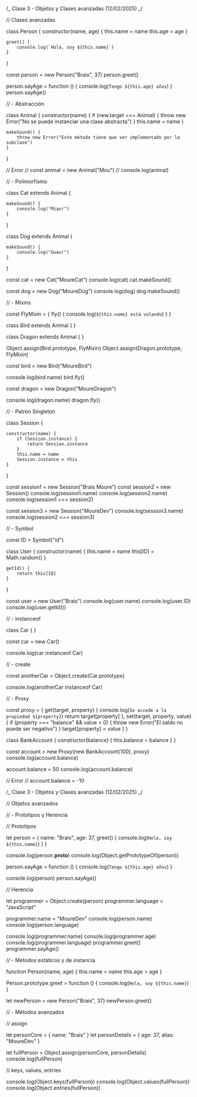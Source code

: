 /_
Clase 3 - Objetos y Clases avanzadas (12/02/2025)
_/

// Clases avanzadas

class Person {
constructor(name, age) {
this.name = name
this.age = age
}

    greet() {
        console.log(`Hola, soy ${this.name}`)
    }

}

const person = new Person("Brais", 37)
person.greet()

person.sayAge = function () {
console.log(`Tengo ${this.age} años`)
}
person.sayAge()

// - Abstracción

class Animal {
constructor(name) {
if (new.target === Animal) {
throw new Error("No se puede instanciar una clase abstracta")
}
this.name = name
}

    makeSound() {
        throw new Error("Este método tiene que ser implementado por la subclase")
    }

}

// Error
// const animal = new Animal("Mou")
// console.log(animal)

// - Polimorfismo

class Cat extends Animal {

    makeSound() {
        console.log("Miau!")
    }

}

class Dog extends Animal {

    makeSound() {
        console.log("Guau!")
    }

}

const cat = new Cat("MoureCat")
console.log(cat)
cat.makeSound()

const dog = new Dog("MoureDog")
console.log(dog)
dog.makeSound()

// - Mixins

const FlyMixin = {
fly() {
console.log(`${this.name} está volando`)
}
}

class Bird extends Animal { }

class Dragon extends Animal { }

Object.assign(Bird.prototype, FlyMixin)
Object.assign(Dragon.prototype, FlyMixin)

const bird = new Bird("MoureBird")

console.log(bird.name)
bird.fly()

const dragon = new Dragon("MoureDragon")

console.log(dragon.name)
dragon.fly()

// - Patrón Singleton

class Session {

    constructor(name) {
        if (Session.instance) {
            return Session.instance
        }
        this.name = name
        Session.instance = this
    }

}

const session1 = new Session("Brais Moure")
const session2 = new Session()
console.log(session1.name)
console.log(session2.name)
console.log(session1 === session2)

const session3 = new Session("MoureDev")
console.log(session3.name)
console.log(session2 === session3)

// - Symbol

const ID = Symbol("id")

class User {
constructor(name) {
this.name = name
this[ID] = Math.random()
}

    getId() {
        return this[ID]
    }

}

const user = new User("Brais")
console.log(user.name)
console.log(user.ID)
console.log(user.getId())

// - instanceof

class Car { }

const car = new Car()

console.log(car instanceof Car)

// - create

const anotherCar = Object.create(Car.prototype)

console.log(anotherCar instanceof Car)

// - Proxy

const proxy = {
get(target, property) {
console.log(`Se accede a la propiedad ${property}`)
return target[property]
},
set(target, property, value) {
if (property === "balance" && value < 0) {
throw new Error("El saldo no puede ser negativo")
}
target[property] = value
}
}

class BankAccount {
constructor(balance) {
this.balance = balance
}
}

const account = new Proxy(new BankAccount(100), proxy)
console.log(account.balance)

account.balance = 50
console.log(account.balance)

// Error
// account.balance = -10

/_
Clase 3 - Objetos y Clases avanzadas (12/02/2025)
_/

// Objetos avanzados

// - Prototipos y Herencia

// Prototipos

let person = {
name: "Brais",
age: 37,
greet() {
console.log(`Hola, soy ${this.name}`)
}
}

console.log(person.**proto**)
console.log(Object.getPrototypeOf(person))

person.sayAge = function () {
console.log(`Tengo ${this.age} años`)
}

console.log(person)
person.sayAge()

// Herencia

let programmer = Object.create(person)
programmer.language = "JavaScript"

programmer.name = "MoureDev"
console.log(person.name)
console.log(person.language)

console.log(programmer.name)
console.log(programmer.age)
console.log(programmer.language)
programmer.greet()
programmer.sayAge()

// - Métodos estáticos y de instancia

function Person(name, age) {
this.name = name
this.age = age
}

Person.prototype.greet = function () {
console.log(`Hola, soy ${this.name}`)
}

let newPerson = new Person("Brais", 37)
newPerson.greet()

// - Métodos avanzados

// assign

let personCore = { name: "Brais" }
let personDetails = { age: 37, alias: "MoureDev" }

let fullPerson = Object.assign(personCore, personDetails)
console.log(fullPerson)

// keys, values, entries

console.log(Object.keys(fullPerson))
console.log(Object.values(fullPerson))
console.log(Object.entries(fullPerson))
